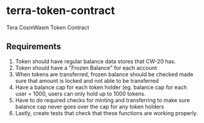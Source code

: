 # terra-token-contract

Tera CosmWasm Token Contract

## Requirements

1. Token should have regular balance data stores that CW-20 has.
2. Token should have a "Frozen Balance" for each account
3. When tokens are transferred, frozen balance should be checked made sure that amount is locked and not able to be transferred
4. Have a balance cap for each token holder (eg. balance cap for each user = 1000, users can only hold up to 1000 tokens.
5. Have to do required checks for minting and transferring to make sure balance cap never goes over the cap for any token holders
6. Lastly, create tests that check that these functions are working properly. 
